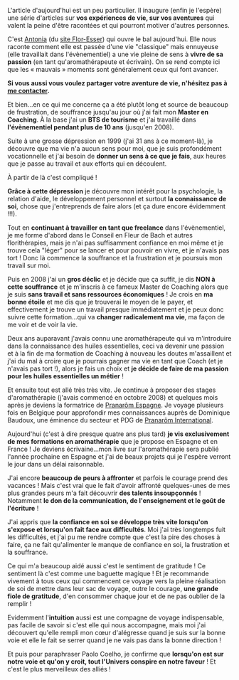 <!-- 
.. title: Comment vivre de sa passion : le récit d'Antonia
.. slug: comment-vivre-de-sa-passion-le-récit-dantonia
.. date: 2013-08-02 13:00:14+02:00
.. tags: Carrière et travail, Carnet d'aventures, Inspiration
.. category: 
.. link: 
.. description: 
.. type: text
-->

<p><p>L'article d'aujourd'hui est un peu particulier. Il inaugure (enfin je l'espère) une série d'articles sur <strong>vos expériences de vie, sur vos aventures</strong> qui valent la peine d'être racontées et qui pourront motiver d'autres personnes.</p></p>
<!-- TEASER_END -->
<p><p>C'est <a href="http://www.flor-esser.com/fr/">Antonia</a> (du <a href="http://www.flor-esser.com/fr">site Flor-Esser</a>) qui ouvre le bal aujourd'hui. Elle nous raconte comment elle est passée d'une vie "classique" mais ennuyeuse (elle travaillait dans l'évènementiel) a une vie pleine de sens à <strong>vivre de sa passion</strong> (en tant qu'aromathérapeute et écrivain). On se rend compte ici que les « mauvais » moments sont généralement ceux qui font avancer.</p></p>

<p><p><strong>Si vous aussi vous voulez partager votre aventure de vie, n'hésitez pas à <a href="/contact/">me contacter</a>.</strong></p></p>

<p><div class="double-line"></div></p>

<p><p>Et bien...en ce qui me concerne ça a été plutôt long et source de beaucoup de frustration, de souffrance jusqu'au jour où j'ai fait mon <strong>Master en Coaching</strong>. À la base j'ai un <strong>BTS de tourisme</strong> et j'ai travaillé dans <strong>l'évènementiel pendant plus de 10 ans</strong> (jusqu'en 2008).</p></p>

<p><p>Suite à une grosse dépression en 1999 (j'ai 31 ans à ce moment-là), je découvre que ma vie n'a aucun sens pour moi, que je suis profondément vocationnelle et j'ai besoin de <strong>donner un sens à ce que je fais</strong>, aux heures que je passe au travail et aux efforts qui en découlent.</p></p>

<p><p>À partir de là c'est compliqué !</p></p>

<p><p><strong>Grâce à cette dépression</strong> je découvre mon intérêt pour la psychologie, la relation d'aide, le développement personnel et surtout <strong>la connaissance de soi</strong>, chose que j'entreprends de faire alors (et ça dure encore évidemment !!!).</p></p>

<p><p>Tout en <strong>continuant à travailler en tant que freelance</strong> dans l'évènementiel, je me forme d'abord dans le Conseil en Fleur de Bach et autres florithérapies, mais je n'ai pas suffisamment confiance en moi même et je trouve cela "léger" pour se lancer et pour pouvoir en vivre, et je n'avais pas tort ! Donc là commence la souffrance et la frustration et je poursuis mon travail sur moi.</p></p>

<p><p>Puis en 2008 j'ai un <strong>gros déclic</strong> et je décide que ça suffit, je dis <strong>NON à cette souffrance</strong> et je m'inscris à ce fameux Master de Coaching alors que je suis <strong>sans travail et sans ressources économiques</strong> ! Je crois en <strong>ma bonne étoile</strong> et me dis que je trouverai le moyen de le payer, et effectivement je trouve un travail presque immédiatement et je peux donc suivre cette formation...qui va <strong>changer radicalement ma vie</strong>, ma façon de me voir et de voir la vie.</p></p>

<p><p>Deux ans auparavant j'avais connu une aromathérapeute qui va m'introduire dans la connaissance des huiles essentielles, ceci va devenir une passion et à la fin de ma formation de Coaching à nouveau les doutes m'assaillent et j'ai du mal à croire que je pourrais gagner ma vie en tant que Coach (et je n'avais pas tort !), alors je fais un choix et <strong>je décide de faire de ma passion pour les huiles essentielles un métier</strong> !</p></p>

<p><p>Et ensuite tout est allé très très vite. Je continue à proposer des stages d'aromathérapie (j'avais commencé en octobre 2008) et quelques mois après je deviens la formatrice de <a href="http://www.pranarom.com/">Pranarôm Espagne</a>. Je voyage plusieurs fois en Belgique pour approfondir mes connaissances auprès de Dominique Baudoux, une éminence du secteur et PDG de <a href="http://www.pranarom.com/">Pranarôm International</a>.</p></p>

<p><p>Aujourd'hui (c'est à dire presque quatre ans plus tard) <strong>je vis exclusivement de mes formations en aromathérapie</strong> que je propose en Espagne et en France ! Je deviens écrivaine...mon livre sur l'aromathérapie sera publié l'année prochaine en Espagne et j'ai de beaux projets qui je l'espère verront le jour dans un délai raisonnable.</p></p>

<p><p>J'ai encore <strong>beaucoup de peurs à affronter</strong> et parfois le courage prend des vacances ! Mais c'est vrai que le fait d'avoir affronté quelques-unes de mes plus grandes peurs m'a fait découvrir <strong>des talents insoupçonnés</strong> ! Notamment <strong>le don de la communication, de l'enseignement et le goût de l'écriture</strong> !</p></p>

<p><p>J'ai appris que <strong>la confiance en soi se développe très vite lorsqu'on s'expose et lorsqu'on fait face aux difficultés</strong>. Moi j'ai très longtemps fuit les difficultés, et j'ai pu me rendre compte que c'est la pire des choses à faire, ça ne fait qu'alimenter le manque de confiance en soi, la frustration et la souffrance.</p></p>

<p><p>Ce qui m'a beaucoup aidé aussi c'est le sentiment de gratitude ! Ce sentiment là c'est comme une baguette magique ! Et je recommande vivement  à tous ceux qui commencent ce voyage vers la pleine réalisation de soi de mettre dans leur sac de voyage, outre le courage, <strong>une grande fiole de gratitude</strong>, d'en consommer chaque jour et de ne pas oublier de la remplir !</p></p>

<p><p>Evidemment l'<strong>intuition</strong> aussi est une compagne de voyage indispensable, pas facile de savoir si c'est elle qui nous accompagne, mais moi j'ai découvert qu'elle rempli mon cœur d'alégresse quand je suis sur la bonne voie et elle le fait se serrer quand je ne vais pas dans la bonne direction !</p></p>

<p><p>Et puis pour paraphraser Paolo Coelho, je confirme que <strong>lorsqu'on est sur notre voie et qu'on y croit, tout l'Univers conspire en notre faveur</strong> ! Et c'est le plus merveilleux des alliés !</p></p>
